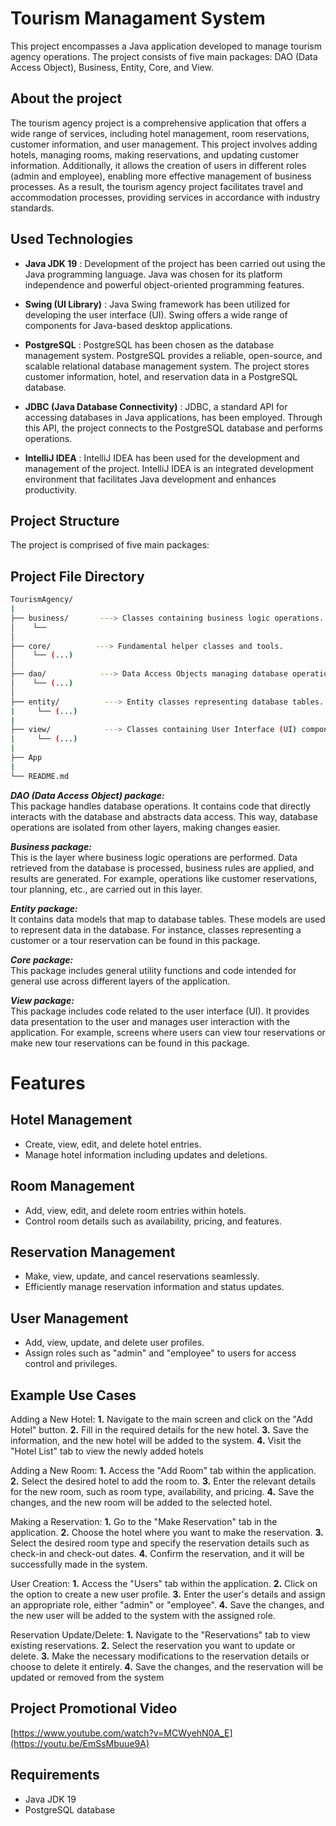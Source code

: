 # Tourism Managament System
This project encompasses a Java application developed to manage tourism agency operations. The project consists of five main packages: DAO (Data Access Object), Business, Entity, Core, and View.


## About the project
The tourism agency project is a comprehensive application that offers a wide range of services, including hotel management, room reservations, customer information, and user management. This project involves adding hotels, managing rooms, making reservations, and updating customer information. Additionally, it allows the creation of users in different roles (admin and employee), enabling more effective management of business processes. As a result, the tourism agency project facilitates travel and accommodation processes, providing services in accordance with industry standards.


## Used Technologies

- __Java JDK 19__ :
  Development of the project has been carried out using the Java programming language. Java was chosen for its platform independence and powerful object-oriented programming features.

- __Swing (UI Library)__ :
 Java Swing framework has been utilized for developing the user interface (UI). Swing offers a wide range of components for Java-based desktop applications.

- __PostgreSQL__ :
 PostgreSQL has been chosen as the database management system. PostgreSQL provides a reliable, open-source, and scalable relational database management system. The project stores customer information, hotel, and reservation data in a PostgreSQL database.

- __JDBC (Java Database Connectivity)__ :
 JDBC, a standard API for accessing databases in Java applications, has been employed. Through this API, the project connects to the PostgreSQL database and performs operations.

- __IntelliJ IDEA__ :
IntelliJ IDEA has been used for the development and management of the project. IntelliJ IDEA is an integrated development environment that facilitates Java development and enhances productivity.

## Project Structure
The project is comprised of five main packages:



## Project File Directory
  ```sh 
TourismAgency/
|
├── business/       ---> Classes containing business logic operations.
│    └──
│ 
├── core/          ---> Fundamental helper classes and tools.
│    └── (...)
│
├── dao/            ---> Data Access Objects managing database operations.
│    └── (...)
│
├── entity/          ---> Entity classes representing database tables.
|     └── (...)
|
├── view/            ---> Classes containing User Interface (UI) components
|     └── (...)
|
├── App
|
└── README.md
   ````

__*DAO (Data Access Object) package:*__  <br> This package handles database operations. It contains code that directly interacts with the database and abstracts data access. This way, database operations are isolated from other layers, making changes easier.

__*Business package:*__  <br>    This is the layer where business logic operations are performed. Data retrieved from the database is processed, business rules are applied, and results are generated. For example, operations like customer reservations, tour planning, etc., are carried out in this layer.

__*Entity package:*__ <br>    It contains data models that map to database tables. These models are used to represent data in the database. For instance, classes representing a customer or a tour reservation can be found in this package.

__*Core package:*__   <br>   This package includes general utility functions and code intended for general use across different layers of the application.

__*View package:*__    <br> This package includes code related to the user interface (UI). It provides data presentation to the user and manages user interaction with the application. For example, screens where users can view tour reservations or make new tour reservations can be found in this package.






# Features

## Hotel Management
- Create, view, edit, and delete hotel entries.
- Manage hotel information including updates and deletions.
 
## Room Management
- Add, view, edit, and delete room entries within hotels.
- Control room details such as availability, pricing, and features.

## Reservation Management
- Make, view, update, and cancel reservations seamlessly.
- Efficiently manage reservation information and status updates.

## User Management
- Add, view, update, and delete user profiles.
- Assign roles such as "admin" and "employee" to users for access control and privileges.



## Example Use Cases
Adding a New Hotel:
**1.** Navigate to the main screen and click on the "Add Hotel" button.
**2.** Fill in the required details for the new hotel.
**3.** Save the information, and the new hotel will be added to the system.
**4.** Visit the "Hotel List" tab to view the newly added hotels

Adding a New Room: 
**1.** Access the "Add Room" tab within the application.
**2.** Select the desired hotel to add the room to.
**3.** Enter the relevant details for the new room, such as room type, availability, and pricing.
**4.** Save the changes, and the new room will be added to the selected hotel.


Making a Reservation: 
**1.** Go to the "Make Reservation" tab in the application.
**2.** Choose the hotel where you want to make the reservation.
**3.** Select the desired room type and specify the reservation details such as check-in and check-out dates.
**4.** Confirm the reservation, and it will be successfully made in the system.

User Creation: 
**1.** Access the "Users" tab within the application.
**2.** Click on the option to create a new user profile.
**3.** Enter the user's details and assign an appropriate role, either "admin" or "employee".
**4.** Save the changes, and the new user will be added to the system with the assigned role.

Reservation Update/Delete: 
**1.** Navigate to the "Reservations" tab to view existing reservations.
**2.** Select the reservation you want to update or delete.
**3.** Make the necessary modifications to the reservation details or choose to delete it entirely.
**4.** Save the changes, and the reservation will be updated or removed from the system 








## Project Promotional Video
[https://www.youtube.com/watch?v=MCWyehN0A_E](https://youtu.be/EmSsMbuue9A)



## Requirements
- Java JDK 19
- PostgreSQL database
